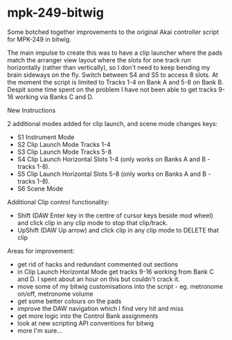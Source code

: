 # mpk-249-bitwig
Some botched together improvements to the original Akai controller script for MPK-249 in bitwig.

The main impulse to create this was to have a clip launcher where the pads match the arranger view layout
where the slots for one track run horizontally (rather than vertically), so I don't need to keep bending my brain sideways
on the fly.  Switch between S4 and S5 to access 8 slots.  At the moment the script is limited to Tracks 1-4 on Bank A and
5-8 on Bank B.  Despit some time spent on the problem I have not been able to get tracks 9-16 working via Banks C and D.

New Instructions

2 additional modes added for clip launch, and scene mode changes keys:

- S1 Instrument Mode
- S2 Clip Launch Mode Tracks 1-4
- S3 Clip Launch Mode Tracks 5-8
- S4 Clip Launch Horizontal Slots 1-4 (only works on Banks A and B - tracks 1-8).
- S5 Clip Launch Horizontal Slots 5-8 (only works on Banks A and B - tracks 1-8).
- S6 Scene Mode

Additional Clip control functionality:

- Shift (DAW Enter key in the centre of cursor keys beside mod wheel) and click clip in any clip mode to stop that clip/track.
- UpShift (DAW Up arrow) and click clip in any clip mode to DELETE that clip

Areas for improvement:
- get rid of hacks and redundant commented out sections
- in Clip Launch Horizontal Mode get tracks 9-16 working from Bank C and D.  I spent about an hour on this but couldn't crack it.
- move some of my bitwig customisations into the script - eg. metronome on/off, metronome volume
- get some better colours on the pads
- improve the DAW navigation which I find very hit and miss
- get more logic into the Control Bank assignments
- look at new scripting API conventions for bitwig
- more I'm sure...

